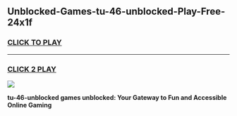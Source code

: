
## Unblocked-Games-tu-46-unblocked-Play-Free-24x1f
<h3>
<a href="https://premium76.site?title=tu-46-unblocked&ref=10A">CLICK TO PLAY</a></h3>
<hr>

<h3>
<a href="https://premium76.site?title=tu-46-unblocked&ref=10A">CLICK 2 PLAY</a>
  
</h3>

<a href="https://premium76.site?title=tu-46-unblocked&ref=10A"><img src="https://clearcache.store/games.png"></a>


**tu-46-unblocked games unblocked: Your Gateway to Fun and Accessible Online Gaming**
